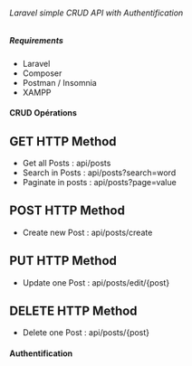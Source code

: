 ###### Laravel simple CRUD API with Authentification


##### Requirements

- Laravel
- Composer
- Postman / Insomnia
- XAMPP


#### CRUD Opérations

## GET HTTP Method
- Get all Posts : api/posts
- Search in Posts : api/posts?search=word
- Paginate in posts : api/posts?page=value

## POST HTTP Method
- Create new Post : api/posts/create

## PUT HTTP Method
- Update one Post : api/posts/edit/{post}

## DELETE HTTP Method
- Delete one Post : api/posts/{post}


#### Authentification
                